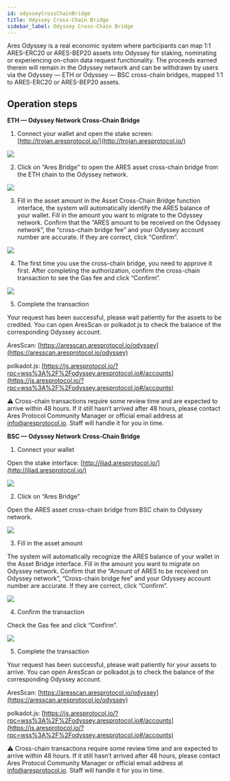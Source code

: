 ```yaml
---
id: odysseyCrossChainBridge
title: Odyssey Cross-Chain Bridge
sidebar_label: Odyssey Cross-Chain Bridge
---
```



Ares Odyssey is a real economic system where participants can map 1:1 ARES-ERC20 or ARES-BEP20 assets into Odyssey for staking, nominating or experiencing on-chain data request functionality. The proceeds earned therein will remain in the Odyssey network and can be withdrawn by users via the Odyssey — ETH or Odyssey — BSC cross-chain bridges, mapped 1:1 to ARES-ERC20 or ARES-BEP20 assets.

## Operation steps

**ETH — Odyssey Network Cross-Chain Bridge**

1. Connect your wallet and open the stake screen: [http://trojan.aresprotocol.io/](http://trojan.aresprotocol.io/)

![](assets/build/302.png)

2. Click on “Ares Bridge” to open the ARES asset cross-chain bridge from the ETH chain to the Odyssey network.

![](assets/build/303.png)

3. Fill in the asset amount in the Asset Cross-Chain Bridge function interface, the system will automatically identify the ARES balance of your wallet. Fill in the amount you want to migrate to the Odyssey network. Confirm that the “ARES amount to be received on the Odyssey network”, the “cross-chain bridge fee” and your Odyssey account number are accurate. If they are correct, click “Confirm”.

![](assets/build/304.png)

4. The first time you use the cross-chain bridge, you need to approve it first. After completing the authorization, confirm the cross-chain transaction to see the Gas fee and click “Confirm”.

![](assets/build/305.png)

5. Complete the transaction

Your request has been successful, please wait patiently for the assets to be credited. You can open AresScan or polkadot.js to check the balance of the corresponding Odyssey account.

AresScan: [https://aresscan.aresprotocol.io/odyssey](https://aresscan.aresprotocol.io/odyssey)

polkadot.js: [https://js.aresprotocol.io/?rpc=wss%3A%2F%2Fodyssey.aresprotocol.io#/accounts](https://js.aresprotocol.io/?rpc=wss%3A%2F%2Fodyssey.aresprotocol.io#/accounts)

⚠️ Cross-chain transactions require some review time and are expected to arrive within 48 hours. If it still hasn’t arrived after 48 hours, please contact Ares Protocol Community Manager or official email address at info@aresprotocol.io. Staff will handle it for you in time.

**BSC — Odyssey Network Cross-Chain Bridge**

1. Connect your wallet

Open the stake interface: [http://iliad.aresprotocol.io/](http://iliad.aresprotocol.io/)

![](assets/build/306.png)

2. Click on “Ares Bridge”

Open the ARES asset cross-chain bridge from BSC chain to Odyssey network.

![](assets/build/307.png)

3. Fill in the asset amount

The system will automatically recognize the ARES balance of your wallet in the Asset Bridge interface. Fill in the amount you want to migrate on Odyssey network. Confirm that the “Amount of ARES to be received on Odyssey network”, “Cross-chain bridge fee” and your Odyssey account number are accurate. If they are correct, click “Confirm”.

![](assets/build/308.png)

4. Confirm the transaction

Check the Gas fee and click “Confirm”.

![](assets/build/309.png)

5. Complete the transaction

Your request has been successful, please wait patiently for your assets to arrive. You can open AresScan or polkadot.js to check the balance of the corresponding Odyssey account.

AresScan: [https://aresscan.aresprotocol.io/odyssey](https://aresscan.aresprotocol.io/odyssey)

polkadot.js: [https://js.aresprotocol.io/?rpc=wss%3A%2F%2Fodyssey.aresprotocol.io#/accounts](https://js.aresprotocol.io/?rpc=wss%3A%2F%2Fodyssey.aresprotocol.io#/accounts)

⚠️ Cross-chain transactions require some review time and are expected to arrive within 48 hours. If it still hasn’t arrived after 48 hours, please contact Ares Protocol Community Manager or official email address at info@aresprotocol.io. Staff will handle it for you in time.